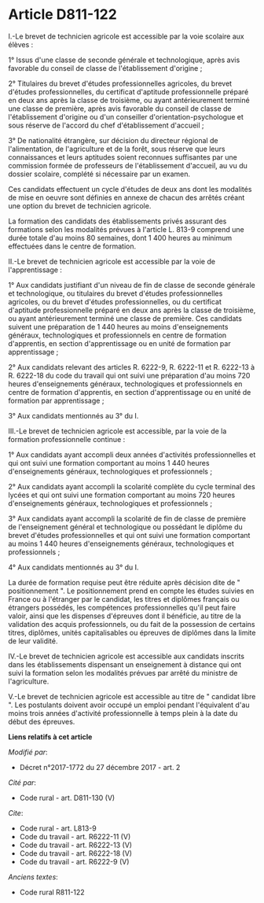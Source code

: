 # Article D811-122

I.-Le brevet de technicien agricole est accessible par la voie scolaire aux élèves : 

1° Issus d'une classe de seconde générale et technologique, après avis favorable du conseil de classe de l'établissement
d'origine ; 

2° Titulaires du brevet d'études professionnelles agricoles, du brevet d'études professionnelles, du certificat d'aptitude
professionnelle préparé en deux ans après la classe de troisième, ou ayant antérieurement terminé une classe de première,
après avis favorable du conseil de classe de l'établissement d'origine ou d'un conseiller d'orientation-psychologue et sous
réserve de l'accord du chef d'établissement d'accueil ; 

3° De nationalité étrangère, sur décision du directeur régional de l'alimentation, de l'agriculture et de la forêt, sous
réserve que leurs connaissances et leurs aptitudes soient reconnues suffisantes par une commission formée de professeurs de
l'établissement d'accueil, au vu du dossier scolaire, complété si nécessaire par un examen. 

Ces candidats effectuent un cycle d'études de deux ans dont les modalités de mise en oeuvre sont définies en annexe de chacun
des arrêtés créant une option du brevet de technicien agricole. 

La formation des candidats des établissements privés assurant des formations selon les modalités prévues à l'article L. 813-9
comprend une durée totale d'au moins 80 semaines, dont 1 400 heures au minimum effectuées dans le centre de formation. 

II.-Le brevet de technicien agricole est accessible par la voie de l'apprentissage : 

1° Aux candidats justifiant d'un niveau de fin de classe de seconde générale et technologique, ou titulaires du brevet
d'études professionnelles agricoles, ou du brevet d'études professionnelles, ou du certificat d'aptitude professionnelle
préparé en deux ans après la classe de troisième, ou ayant antérieurement terminé une classe de première. Ces candidats
suivent une préparation de 1 440 heures au moins d'enseignements généraux, technologiques et professionnels en centre de
formation d'apprentis, en section d'apprentissage ou en unité de formation par apprentissage ; 

2° Aux candidats relevant des articles R. 6222-9, R. 6222-11 et R. 6222-13 à R. 6222-18 du code du travail qui ont suivi une
préparation d'au moins 720 heures d'enseignements généraux, technologiques et professionnels en centre de formation
d'apprentis, en section d'apprentissage ou en unité de formation par apprentissage ; 

3° Aux candidats mentionnés au 3° du I. 

III.-Le brevet de technicien agricole est accessible, par la voie de la formation professionnelle continue : 

1° Aux candidats ayant accompli deux années d'activités professionnelles et qui ont suivi une formation comportant au moins 1
440 heures d'enseignements généraux, technologiques et professionnels ; 

2° Aux candidats ayant accompli la scolarité complète du cycle terminal des lycées et qui ont suivi une formation comportant
au moins 720 heures d'enseignements généraux, technologiques et professionnels ; 

3° Aux candidats ayant accompli la scolarité de fin de classe de première de l'enseignement général et technologique ou
possédant le diplôme du brevet d'études professionnelles et qui ont suivi une formation comportant au moins 1 440 heures
d'enseignements généraux, technologiques et professionnels ; 

4° Aux candidats mentionnés au 3° du I. 

La durée de formation requise peut être réduite après décision dite de " positionnement ". Le positionnement prend en compte
les études suivies en France ou à l'étranger par le candidat, les titres et diplômes français ou étrangers possédés, les
compétences professionnelles qu'il peut faire valoir, ainsi que les dispenses d'épreuves dont il bénéficie, au titre de la
validation des acquis professionnels, ou du fait de la possession de certains titres, diplômes, unités capitalisables ou
épreuves de diplômes dans la limite de leur validité. 

IV.-Le brevet de technicien agricole est accessible aux candidats inscrits dans les établissements dispensant un enseignement
à distance qui ont suivi la formation selon les modalités prévues par arrêté du ministre de l'agriculture. 

V.-Le brevet de technicien agricole est accessible au titre de " candidat libre ". Les postulants doivent avoir occupé un
emploi pendant l'équivalent d'au moins trois années d'activité professionnelle à temps plein à la date du début des épreuves.

**Liens relatifs à cet article**

_Modifié par_:

  - Décret n°2017-1772 du 27 décembre 2017 - art. 2

_Cité par_:

  - Code rural - art. D811-130 (V)

_Cite_:

  - Code rural - art. L813-9
  - Code du travail - art. R6222-11 (V)
  - Code du travail - art. R6222-13 (V)
  - Code du travail - art. R6222-18 (V)
  - Code du travail - art. R6222-9 (V)

_Anciens textes_:

  - Code rural R811-122
